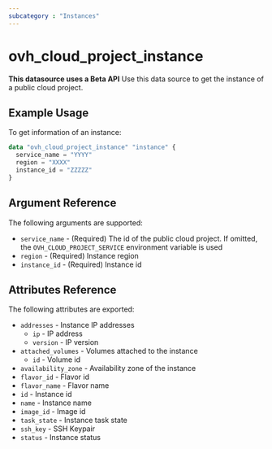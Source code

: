 ```yaml
---
subcategory : "Instances"
---
```


# ovh_cloud_project_instance

**This datasource uses a Beta API** Use this data source to get the instance of a public cloud project.

## Example Usage

To get information of an instance:

```terraform
data "ovh_cloud_project_instance" "instance" {
  service_name = "YYYY"
  region = "XXXX"
  instance_id = "ZZZZZ"
}
```

## Argument Reference

The following arguments are supported:

* `service_name` - (Required) The id of the public cloud project. If omitted, the `OVH_CLOUD_PROJECT_SERVICE` environment variable is used
* `region` - (Required) Instance region
* `instance_id` - (Required) Instance id

## Attributes Reference

The following attributes are exported:

* `addresses` - Instance IP addresses
  * `ip` - IP address
  * `version` - IP version
* `attached_volumes` - Volumes attached to the instance
  * `id` - Volume id
* `availability_zone` - Availability zone of the instance
* `flavor_id` - Flavor id
* `flavor_name` - Flavor name
* `id` - Instance id
* `name` - Instance name
* `image_id` - Image id
* `task_state` - Instance task state
* `ssh_key` - SSH Keypair
* `status` - Instance status